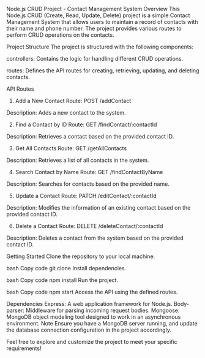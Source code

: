 Node.js CRUD Project - Contact Management System
Overview
This Node.js CRUD (Create, Read, Update, Delete) project is a simple Contact Management System that allows users to maintain a record of contacts with their name and phone number. The project provides various routes to perform CRUD operations on the contacts.

Project Structure
The project is structured with the following components:

controllers: Contains the logic for handling different CRUD operations.

routes: Defines the API routes for creating, retrieving, updating, and deleting contacts.

API Routes
1. Add a New Contact
Route: POST /addContact

Description: Adds a new contact to the system.

2. Find a Contact by ID
Route: GET /findContact/:contactId

Description: Retrieves a contact based on the provided contact ID.

3. Get All Contacts
Route: GET /getAllContacts

Description: Retrieves a list of all contacts in the system.

4. Search Contact by Name
Route: GET /findContactByName

Description: Searches for contacts based on the provided name.

5. Update a Contact
Route: PATCH /editContact/:contactId

Description: Modifies the information of an existing contact based on the provided contact ID.

6. Delete a Contact
Route: DELETE /deleteContact/:contactId

Description: Deletes a contact from the system based on the provided contact ID.

Getting Started
Clone the repository to your local machine.

bash
Copy code
git clone <repository-url>
Install dependencies.

bash
Copy code
npm install
Run the project.

bash
Copy code
npm start
Access the API using the defined routes.

Dependencies
Express: A web application framework for Node.js.
Body-parser: Middleware for parsing incoming request bodies.
Mongoose: MongoDB object modeling tool designed to work in an asynchronous environment.
Note
Ensure you have a MongoDB server running, and update the database connection configuration in the project accordingly.

Feel free to explore and customize the project to meet your specific requirements!
